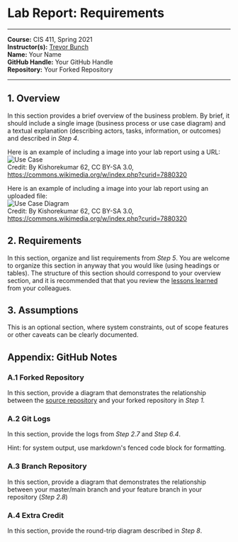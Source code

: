 # Lab Report: Requirements
___
**Course:** CIS 411, Spring 2021  
**Instructor(s):** [Trevor Bunch](https://github.com/trevordbunch)  
**Name:** Your Name  
**GitHub Handle:** Your GitHub Handle  
**Repository:** Your Forked Repository  
___

## 1. Overview
In this section provides a brief overview of the business problem.  By brief, it should include a single image (business process or use case diagram) and a textual explanation (describing actors, tasks, information, or outcomes) and described in *Step 4*.

Here is an example of including a image into your lab report using a URL:  
![Use Case](https://commons.wikimedia.org/wiki/File:Use_case_restaurant_model.svg#/media/File:Use_case_restaurant_model.svg)  
Credit: By Kishorekumar 62, CC BY-SA 3.0, https://commons.wikimedia.org/w/index.php?curid=7880320

Here is an example of including a image into your lab report using an uploaded file:  
![Use Case Diagram](/assets/Use_case_restaurant_model.svg)  
Credit: By Kishorekumar 62, CC BY-SA 3.0, https://commons.wikimedia.org/w/index.php?curid=7880320

## 2. Requirements
In this section, organize and list requirements from *Step 5*.  You are welcome to organize this section in anyway that you would like (using headings or tables).  The structure of this section should correspond to your overview section, and it is recommended that that you review the [lessons learned](../lessonsLearned.md) from your colleagues.

## 3. Assumptions
This is an optional section, where system constraints, out of scope features or other caveats can be clearly documented.  

## Appendix: GitHub Notes

### A.1 Forked Repository
In this section, provide a diagram that demonstrates the relationship between the [source repository](https://github.com/trevordbunch/cis411_lab0_req) and your forked repository in *Step 1.*  

### A.2 Git Logs
In this section, provide the logs from *Step 2.7* and *Step 6.4*.

Hint: for system output, use markdown's fenced code block for formatting.

### A.3 Branch Repository
In this section, provide a diagram that demonstrates the relationship between your master/main branch and your feature branch in your repository (*Step 2.8*)

### A.4 Extra Credit
In this section, provide the round-trip diagram described in *Step 8*.